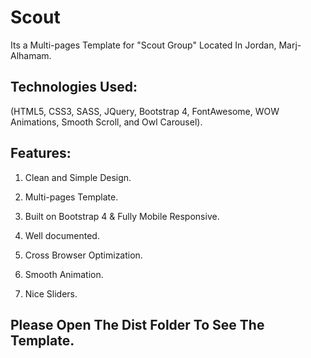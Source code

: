 # Scout
Its a Multi-pages Template for "Scout Group" Located In Jordan, Marj-Alhamam.

## Technologies Used:

(HTML5, CSS3, SASS, JQuery, Bootstrap 4, FontAwesome, WOW Animations, Smooth Scroll, and Owl Carousel). 

## Features:

1. Clean and Simple Design.

2. Multi-pages Template.

3. Built on Bootstrap 4 & Fully Mobile Responsive.

4. Well documented.

5. Cross Browser Optimization.

6. Smooth Animation.

7. Nice Sliders.

## Please Open The Dist Folder To See The Template. 
